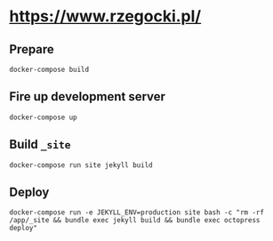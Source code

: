 # https://www.rzegocki.pl/

## Prepare

```
docker-compose build
```

## Fire up development server

```
docker-compose up
```

## Build `_site`

```
docker-compose run site jekyll build
```

## Deploy

```
docker-compose run -e JEKYLL_ENV=production site bash -c "rm -rf /app/_site && bundle exec jekyll build && bundle exec octopress deploy"
```
